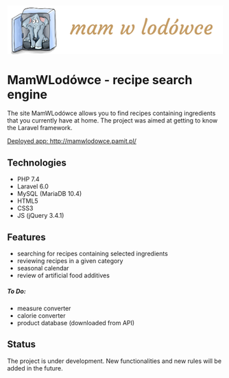 ![Logo](./public/images/logo-ze-sloniem.png)

# MamWLodówce - recipe search engine

The site MamWLodówce allows you to find recipes containing ingredients that you currently have at home.
The project was aimed at getting to know the Laravel framework. 

[Deployed app: http://mamwlodowce.pamit.pl/ ](http://mamwlodowce.pamit.pl/ "Link do mamwlodowce.pamit.pl")

## Technologies

- PHP 7.4
- Laravel 6.0
- MySQL (MariaDB 10.4)
- HTML5
- CSS3
- JS (jQuery 3.4.1)

## Features

- searching for recipes containing selected ingredients
- reviewing recipes in a given category
- seasonal calendar
- review of artificial food additives

##### To Do:
- measure converter
- calorie converter
- product database (downloaded from API)

## Status

The project is under development. New functionalities and new rules will be added in the future.
